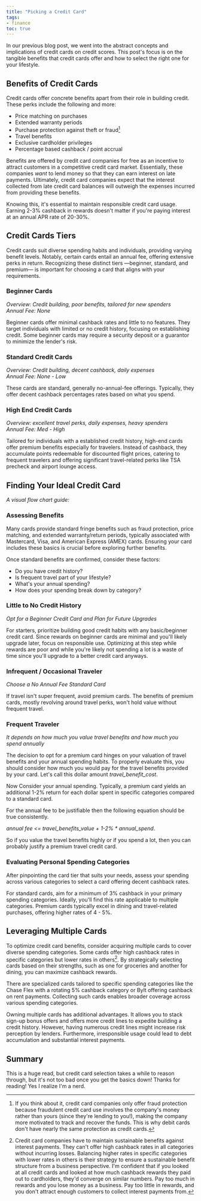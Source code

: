 ```yaml
---
title: "Picking a Credit Card"
tags:
- finance
toc: true
---
```

In our previous blog post, we went into the abstract concepts and implications of credit cards on credit scores. 
This post's focus is on the tangible benefits that credit cards offer and how to select the right one for your lifestyle.

## Benefits of Credit Cards 
Credit cards offer concrete benefits apart from their role in building credit. 
These perks include the following and more:
- Price matching on purchases
- Extended warranty periods
- Purchase protection against theft or fraud[^1]
- Travel benefits
- Exclusive cardholder privileges
- Percentage based cashback / point accrual 

[^1]: If you think about it, credit card companies only offer fraud protection because fraudulent credit card use involves the company's money rather than yours (since they're lending to you!), making the company more motivated to track and recover the funds. This is why debit cards don't have nearly the same protection as credit cards. 

Benefits are offered by credit card companies for free as an incentive 
to attract customers in a competitive credit card market. Essentially, these companies *want*
to lend money so that they can earn interest on late payments. 
Ultimately, credit card companies expect that the interest collected from late credit card balances will outweigh the expenses incurred from providing these benefits.

Knowing this, it's essential to maintain responsible credit card usage.
Earning 2-3% cashback in rewards doesn't matter if you're paying interest at an annual APR rate of 20-30%.

## Credit Cards Tiers
Credit cards suit diverse spending habits and individuals, providing varying benefit levels.
Notably, certain cards entail an annual fee, offering extensive perks in return.
Recognizing these distinct tiers —beginner, standard, and premium— is important 
for choosing a card that aligns with your requirements.

### Beginner Cards
*Overview: Credit building, poor benefits, tailored for new spenders*  
*Annual Fee: None*

Beginner cards offer minimal cashback rates and little to no features.
They target individuals with limited or no credit history, focusing on establishing credit. 
Some beginner cards may require a security deposit or a guarantor to minimize the lender's risk.

### Standard Credit Cards
*Overview: Credit building, decent cashback, daily expenses*  
*Annual Fee: None - Low*

These cards are standard, generally no-annual-fee offerings.
Typically, they offer decent cashback percentages rates based on what you spend.

### High End Credit Cards
*Overview: excellent travel perks, daily expenses, heavy spenders*  
*Annual Fee: Med - High*

Tailored for individuals with a established credit history,
high-end cards offer premium benefits especially for travelers.
Instead of cashback, they accumulate points redeemable for discounted flight prices, 
catering to frequent travelers and offering significant travel-related perks like TSA precheck and 
airport lounge access.

## Finding Your Ideal Credit Card
*A visual flow chart guide:*
<img src="{{ site.url }}{{ site.baseurl }}/assets/images/2024/credit_card/credit-card-flow-diagram.jpg" alt="">

### Assessing Benefits
Many cards provide standard fringe benefits such as fraud protection, price matching, and extended warranty/return periods,
typically associated with Mastercard, Visa, and American Express (AMEX) cards. 
Ensuring your card includes these basics is crucial before exploring further benefits.

Once standard benefits are confirmed, consider these factors:
- Do you have credit history?
- Is frequent travel part of your lifestyle?
- What's your annual spending?
- How does your spending break down by category?

### Little to No Credit History
*Opt for a Beginner Credit Card and Plan for Future Upgrades*

For starters, prioritize building good credit habits with any basic/beginner credit card. 
Since rewards on beginner cards are minimal and you'll likely upgrade later, focus on responsible use.
Optimizing at this step while rewards are poor and while you're likely not spending a lot is a waste of time since 
you'll upgrade to a better credit card anyways.

### Infrequent / Occasional Traveler
*Choose a No Annual Fee Standard Card*

If travel isn't super frequent, avoid premium cards.
The benefits of premium cards, mostly revolving around travel perks, won't hold value without frequent travel.

### Frequent Traveler
*It depends on how much you value travel benefits and how much you spend annually*

The decision to opt for a premium card hinges on your valuation of travel benefits and your annual spending habits.
To properly evaluate this, you should consider how much you would pay for the travel benefits provided by your card. 
Let's call this dollar amount *travel_benefit_cost*.

Now Consider your annual spending. 
Typically, a premium card yields an additional 1-2% return for each dollar spent 
in specific categories compared to a standard card. 

For the annual fee to be justifiable then the following equation should be true consistently.

*annual fee <= travel_benefits_value + 1-2% \* annual_spend*.

So if you value the travel benefits highly or if you spend a lot, then you can probably justify a premium travel credit card.


### Evaluating Personal Spending Categories
After pinpointing the card tier that suits your needs, assess your spending across various categories to select a card offering decent cashback rates.

For standard cards, aim for a minimum of 3% cashback in your primary spending categories. 
Ideally, you'll find this rate applicable to multiple categories. 
Premium cards typically excel in dining and travel-related purchases, offering higher rates of 4 - 5%.

## Leveraging Multiple Cards
To optimize credit card benefits, consider acquiring multiple cards to cover diverse spending categories. Some cards offer high cashback rates in specific categories but lower rates in others[^2]. By strategically selecting cards based on their strengths, such as one for groceries and another for dining, you can maximize cashback rewards.

There are specialized cards tailored to specific spending categories like the Chase Flex with a rotating 5% cashback category or Bylt offering cashback on rent payments. Collecting such cards enables broader coverage across various spending categories.

Owning multiple cards has additional advantages. It allows you to stack sign-up bonus offers and offers more credit lines to expedite building a credit history.
However, having numerous credit lines might increase risk perception by lenders. 
Furthermore, irresponsible usage could lead to debt accumulation and substantial interest payments.

[^2]: Credit card companies have to maintain sustainable benefits against interest payments. They can't offer high cashback rates in all categories without incurring losses. Balancing higher rates in specific categories with lower rates in others is their strategy to ensure a sustainable benefit structure from a business perspective. I'm confident that if you looked at all credit cards and looked at how much cashback rewards they paid out to cardholders, they'd converge on similar numbers. Pay too much in rewards and you lose money as a business. Pay too little in rewards, and you don't attract enough customers to collect interest payments from.

## Summary
This is a huge read, but credit card selection takes a while to reason through, but it's not too bad once you
get the basics down! Thanks for reading! Yes I realize I'm a nerd.

